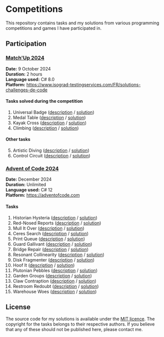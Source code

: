 # Competitions

This repository contains tasks and my solutions from various programming competitions and games I have participated in.

## Participation

### [Match'Up 2024](https://le-matchup.com/)

**Date:** 9 October 2024  
**Duration:** 2 hours  
**Language used:** C# 8.0  
**Platform:** https://www.isograd-testingservices.com/FR/solutions-challenges-de-code

#### Tasks solved during the competition

1. Universal Badge ([description](Match'Up%202024/1.%20Universal%20Badge.md) / [solution](Match'Up%202024/1.%20Universal%20Badge.cs))
2. Medal Table ([description](Match'Up%202024/2.%20Medal%20Table.md) / [solution](Match'Up%202024/2.%20Medal%20Table.cs))
3. Kayak Cross ([description](Match'Up%202024/3.%20Kayak%20Cross.md) / [solution](Match'Up%202024/3.%20Kayak%20Cross.cs))
4. Climbing ([description](Match'Up%202024/4.%20Climbing.md) / [solution](Match'Up%202024/4.%20Climbing.cs))

#### Other tasks

5. Artistic Diving ([description](Match'Up%202024/5.%20Artistic%20Diving.md) / [solution](Match'Up%202024/5.%20Artistic%20Diving.cs))
6. Control Circuit ([description](Match'Up%202024/6.%20Control%20Circuit.md) / [solution](Match'Up%202024/6.%20Control%20Circuit.cs))

### [Advent of Code 2024](https://adventofcode.com/2024)

**Date:** December 2024  
**Duration:** Unlimited  
**Language used:** C# 12  
**Platform:** https://adventofcode.com

#### Tasks

1. Historian Hysteria ([description](https://adventofcode.com/2024/day/1) / [solution](Advent%20of%20Code%202024/01.%20Historian%20Hysteria.cs))
2. Red-Nosed Reports ([description](https://adventofcode.com/2024/day/2) / [solution](Advent%20of%20Code%202024/02.%20Red-Nosed%20Reports.cs))
3. Mull It Over ([description](https://adventofcode.com/2024/day/3) / [solution](Advent%20of%20Code%202024/03.%20Mull%20It%20Over.cs))
4. Ceres Search ([description](https://adventofcode.com/2024/day/4) / [solution](Advent%20of%20Code%202024/04.%20Ceres%20Search.cs))
5. Print Queue ([description](https://adventofcode.com/2024/day/5) / [solution](Advent%20of%20Code%202024/05.%20Print%20Queue.cs))
6. Guard Gallivant ([description](https://adventofcode.com/2024/day/6) / [solution](Advent%20of%20Code%202024/06.%20Guard%20Gallivant.cs))
7. Bridge Repair ([description](https://adventofcode.com/2024/day/7) / [solution](Advent%20of%20Code%202024/07.%20Bridge%20Repair.cs))
8. Resonant Collinearity ([description](https://adventofcode.com/2024/day/8) / [solution](Advent%20of%20Code%202024/08.%20Resonant%20Collinearity.cs))
9. Disk Fragmenter ([description](https://adventofcode.com/2024/day/9) / [solution](Advent%20of%20Code%202024/09.%20Disk%20Fragmenter.cs))
10. Hoof It ([description](https://adventofcode.com/2024/day/10) / [solution](Advent%20of%20Code%202024/10.%20Hoof%20It.cs))
11. Plutonian Pebbles ([description](https://adventofcode.com/2024/day/11) / [solution](Advent%20of%20Code%202024/11.%20Plutonian%20Pebbles.cs))
12. Garden Groups ([description](https://adventofcode.com/2024/day/12) / [solution](Advent%20of%20Code%202024/12.%20Garden%20Groups.cs))
13. Claw Contraption ([description](https://adventofcode.com/2024/day/13) / [solution](Advent%20of%20Code%202024/13.%20Claw%20Contraption.cs))
14. Restroom Redoubt ([description](https://adventofcode.com/2024/day/14) / [solution](Advent%20of%20Code%202024/14.%20Restroom%20Redoubt.cs))
15. Warehouse Woes ([description](https://adventofcode.com/2024/day/15) / [solution](Advent%20of%20Code%202024/15.%20Warehouse%20Woes.cs))

## License

The source code for my solutions is available under the [MIT licence](LICENSE.txt). The copyright for the tasks belongs to their respective authors. If you believe that any of these should not be published here, please contact me.
